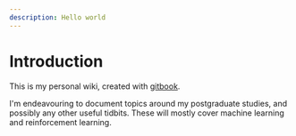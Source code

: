 ```yaml
---
description: Hello world
---
```


# Introduction

This is my personal wiki, created with [gitbook](https://www.gitbook.com).

I'm endeavouring to document topics around my postgraduate studies, and possibly any other useful tidbits. These will mostly cover machine learning and reinforcement learning.



